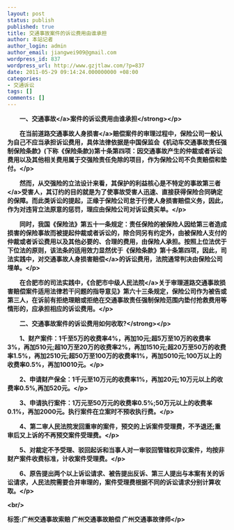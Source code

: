 ```yaml
---
layout: post
status: publish
published: true
title: 交通事故案件的诉讼费用由谁承担
author: 本站记者
author_login: admin
author_email: jiangwei909@gmail.com
wordpress_id: 837
wordpress_url: http://www.gzjtlaw.com/?p=837
date: 2011-05-29 09:14:24.000000000 +08:00
categories:
- 交通诉讼
tags: []
comments: []
---
```

<p><p><strong>　　一、<a>交通事故<&#47;a>案件的诉讼费用由谁承担<&#47;strong><&#47;p><p>　　在当前道路<a>交通事故人身损害<&#47;a>赔偿案件的审理过程中，保险公司一般认为自己不应当承担诉讼费用，具体法律依据是中国保监会《机动车交通事故责任强制保险条款》(下称《保险条款》)第十条第四项：因交通事故产生的仲裁或者诉讼费用以及其他相关费用属于交强险责任免除的项目，作为保险公司不负责赔偿和垫付。<&#47;p><p>　　然而，从交强险的立法设计来看，其保护的利益核心是不特定的事故<a>第三者<&#47;a>受害人，其订约的目的就是为了使事故受害人迅速、直接获得保险合同确定的保障。而此类诉讼的提起，正缘于保险公司怠于行使人身损害赔偿义务，因此，作为对违背立法原意的惩罚，理应由保险公司对诉讼费买单。<&#47;p><p>　　同时，我国《保险法》第五十一条规定：责任保险的被保险人因给第三者造成损害的保险事故而被提起仲裁或者诉讼的，除合同另有约定外，由被保险人支付的仲裁或者诉讼费用以及其他必要的、合理的费用，由保险人承担。按照上位法优于下位法的原则，该法条的适用效力显然优于《保险条款》第十条第四项，因此，司法实践中，对<a>交通事故人身损害赔偿<&#47;a>的诉讼费用，法院通常判决由保险公司埋单。<&#47;p><p>　　在合肥市的司法实践中，《合肥市中级<a>人民法院<&#47;a>关于审理道路交通事故损害赔偿案件适用法律若干问题的指导意见》第六十三条规定，保险公司作为被告或第三人，在诉前有拒绝理赔或拒绝在交通事故责任强制保险范围内垫付抢救费用等情形的，应承担相应的诉讼费用。<&#47;p><p><strong>　　二、交通事故案件的诉讼费用如何收取?<&#47;strong><&#47;p><p>　　1、财产案件：1千至5万的收费率4%，再加10元;超5万至10万的收费率3%，再加510元;超10万至20万的收费率2%，再加1510元;超20万至50万的收费率1.5%，再加2510元;超50万至100万的收费率1%，再加5010元;100万以上的收费率0.5%，再加10010元。<&#47;p><p>　　2、申请财产保全：1千元至10万元的收费率1%，再加20元;10万元以上的收费率0.5%,再加520元。<&#47;p><p>　　3、申请执行案件：1万元至50万元的收费率0.5%;50万元以上的收费率0.1%，再加2000元。执行案件在立案时不预收执行费。<&#47;p><p>　　4、第二审人民法院发回重审的案件，预交的上诉案件受理费，不予退还;重审后又上诉的不再预交案件受理费。<&#47;p><p>　　5、对裁定不予受理、驳回起诉和当事人对一审驳回管辖权异议案件，均按非财产案件收费标准，计收案件受理费。<&#47;p><p>　　6、原告提出两个以上诉讼请求、被告提出反诉、第三人提出与本案有关的诉讼请求，人民法院需要合并审理的，案件受理费根据不同的诉讼请求分别计算收取。<&#47;p><br&#47;><p>标签:广州交通事故索赔 广州交通事故赔偿 广州交通事故律师<&#47;p>
